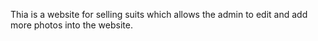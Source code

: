Thia is a website for selling suits which allows the admin to edit and add more photos into the website.
